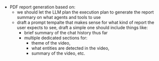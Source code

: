 - PDF report generation based on:
  - we should let the LLM plan the execution plan to generate the report summary on what agents and tools to use
  - draft a prompt tempalte that makes sense for what kind of report the user expects to see, draft a simple one should include things like:
    - brief summary of the chat history thus far
    - multiple dedicated sections for: 
      - theme of the video, 
      - what entities are detected in the video, 
      - summary of the video, etc.
